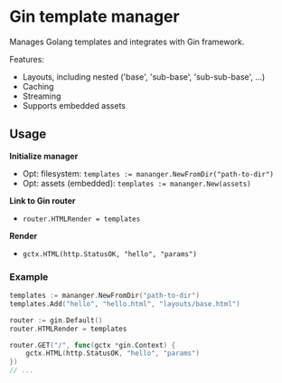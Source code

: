 # Gin template manager

Manages Golang templates and integrates with Gin framework.

Features:

- Layouts, including nested ('base', 'sub-base', 'sub-sub-base', ...)
- Caching
- Streaming
- Supports embedded assets

## Usage

**Initialize manager**

* Opt: filesystem: `templates := mananger.NewFromDir("path-to-dir")`
* Opt: assets (embedded): `templates := mananger.New(assets)`

**Link to Gin router**

* `router.HTMLRender = templates`

**Render**

* `gctx.HTML(http.StatusOK, "hello", "params")`

### Example

```go
templates := mananger.NewFromDir("path-to-dir")
templates.Add("hello", "hello.html", "layouts/base.html")

router := gin.Default()
router.HTMLRender = templates

router.GET("/", func(gctx *gin.Context) {
    gctx.HTML(http.StatusOK, "hello", "params")
})
// ...
```
